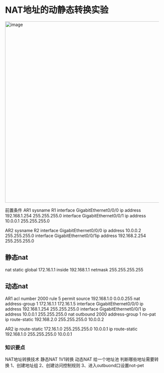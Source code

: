 # NAT地址的动静态转换实验
<img width="1239" height="591" alt="image" src="https://github.com/user-attachments/assets/481fc0e1-aaaa-45a8-9506-84b70465f5e0" />

前置条件 AR1 sysname R1
interface GigabitEthernet0/0/0 ip address 192.168.1.254 255.255.255.0
interface GigabitEthernet0/0/1 ip address 10.0.0.1 255.255.255.0

AR2 sysname R2
interface GigabitEthernet0/0/0 ip address 10.0.0.2 255.255.255.0
interface GigabitEthernet0/0/1ip address 192.168.2.254 255.255.255.0

## 静态nat 
nat static global 172.16.1.1 inside 192.168.1.1 netmask 255.255.255.255 

## 动态nat
AR1 acl number 2000
rule 5 permit source 192.168.1.0 0.0.0.255
nat address-group 1 172.16.1.1 172.16.1.5
interface GigabitEthernet0/0/0 ip address 192.168.1.254 255.255.255.0
interface GigabitEthernet0/0/1 ip address 10.0.0.1 255.255.255.0
nat outbound 2000 address-group 1 no-pat
ip route-static 192.168.2.0 255.255.255.0 10.0.0.2

AR2
ip route-static 172.16.1.0 255.255.255.0 10.0.0.1
ip route-static 192.168.1.0 255.255.255.0 10.0.0.1

### 知识要点
NAT地址转换技术
静态NAT 1V1转换
动态NAT
给一个地址池
判断哪些地址需要转换
1、创建地址组
2、创建访问控制规则
3、进入outbuond口设置not-pet
